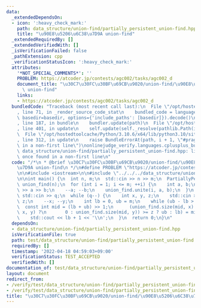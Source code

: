 ```yaml
---
data:
  _extendedDependsOn:
  - icon: ':heavy_check_mark:'
    path: data_structure/union-find/partially_persistent_union-find.hpp
    title: "\u90E8\u5206\u6C38\u7D9A union-find"
  _extendedRequiredBy: []
  _extendedVerifiedWith: []
  _isVerificationFailed: false
  _pathExtension: cpp
  _verificationStatusIcon: ':heavy_check_mark:'
  attributes:
    '*NOT_SPECIAL_COMMENTS*': ''
    PROBLEM: https://atcoder.jp/contests/agc002/tasks/agc002_d
    document_title: "\u30C7\u30FC\u30BF\u69CB\u9020/union-find/\u90E8\u5206\u6C38\u7D9A\
      \ union-find"
    links:
    - https://atcoder.jp/contests/agc002/tasks/agc002_d
  bundledCode: "Traceback (most recent call last):\n  File \"/opt/hostedtoolcache/Python/3.10.6/x64/lib/python3.10/site-packages/onlinejudge_verify/documentation/build.py\"\
    , line 71, in _render_source_code_stat\n    bundled_code = language.bundle(stat.path,\
    \ basedir=basedir, options={'include_paths': [basedir]}).decode()\n  File \"/opt/hostedtoolcache/Python/3.10.6/x64/lib/python3.10/site-packages/onlinejudge_verify/languages/cplusplus.py\"\
    , line 187, in bundle\n    bundler.update(path)\n  File \"/opt/hostedtoolcache/Python/3.10.6/x64/lib/python3.10/site-packages/onlinejudge_verify/languages/cplusplus_bundle.py\"\
    , line 401, in update\n    self.update(self._resolve(pathlib.Path(included), included_from=path))\n\
    \  File \"/opt/hostedtoolcache/Python/3.10.6/x64/lib/python3.10/site-packages/onlinejudge_verify/languages/cplusplus_bundle.py\"\
    , line 312, in update\n    raise BundleErrorAt(path, i + 1, \"#pragma once found\
    \ in a non-first line\")\nonlinejudge_verify.languages.cplusplus_bundle.BundleErrorAt:\
    \ data_structure/union-find/partially_persistent_union-find.hpp: line 6: #pragma\
    \ once found in a non-first line\n"
  code: "/*\n * @brief \u30C7\u30FC\u30BF\u69CB\u9020/union-find/\u90E8\u5206\u6C38\
    \u7D9A union-find\n */\n#define PROBLEM \"https://atcoder.jp/contests/agc002/tasks/agc002_d\"\
    \n\n#include <iostream>\n\n#include \"../../../data_structure/union-find/partially_persistent_union-find.hpp\"\
    \n\nint main() {\n  int n, m;\n  std::cin >> n >> m;\n  PartiallyPersistentUnionFind\
    \ union_find(n);\n  for (int i = 1; i <= m; ++i) {\n    int a, b;\n    std::cin\
    \ >> a >> b;\n    --a; --b;\n    union_find.unite(i, a, b);\n  }\n  int q;\n \
    \ std::cin >> q;\n  while (q--) {\n    int x, y, z;\n    std::cin >> x >> y >>\
    \ z;\n    --x; --y;\n    int lb = 0, ub = m;\n    while (ub - lb > 1) {\n    \
    \  const int mid = (lb + ub) >> 1;\n      (union_find.size(mid, x) + (union_find.is_same(mid,\
    \ x, y) ?\n       0 : union_find.size(mid, y)) >= z ? ub : lb) = mid;\n    }\n\
    \    std::cout << lb + 1 << '\\n';\n  }\n  return 0;\n}\n"
  dependsOn:
  - data_structure/union-find/partially_persistent_union-find.hpp
  isVerificationFile: true
  path: test/data_structure/union-find/partially_persistent_union-find.test.cpp
  requiredBy: []
  timestamp: '2022-04-18 04:59:03+09:00'
  verificationStatus: TEST_ACCEPTED
  verifiedWith: []
documentation_of: test/data_structure/union-find/partially_persistent_union-find.test.cpp
layout: document
redirect_from:
- /verify/test/data_structure/union-find/partially_persistent_union-find.test.cpp
- /verify/test/data_structure/union-find/partially_persistent_union-find.test.cpp.html
title: "\u30C7\u30FC\u30BF\u69CB\u9020/union-find/\u90E8\u5206\u6C38\u7D9A union-find"
---
```

